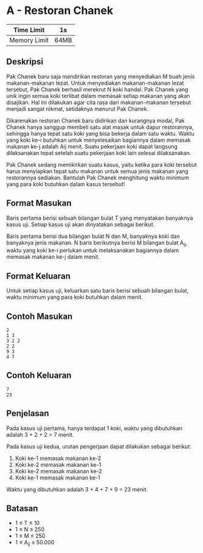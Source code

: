 # A - Restoran Chanek

| Time Limit   | 1s   |
|--------------|------|
| Memory Limit | 64MB |

## Deskripsi

Pak Chanek baru saja mendirikan restoran yang menyediakan M buah jenis makanan-makanan lezat. Untuk menyediakan makanan-makanan lezat tersebut, Pak Chanek berhasil merekrut N koki handal. Pak Chanek yang unik ingin semua koki terlibat dalam memasak setiap makanan yang akan disajikan. Hal ini dilakukan agar cita rasa dari makanan-makanan tersebut menjadi sangat nikmat, setidaknya menurut Pak Chanek.

Dikarenakan restoran Chanek baru didirikan dan kurangnya modal, Pak Chanek hanya sanggup membeli satu alat masak untuk dapur restorannya, sehingga hanya tepat satu koki yang bisa bekerja dalam satu waktu. Waktu yang koki ke-i butuhkan untuk menyelesaikan bagiannya dalam memasak makanan ke-j adalah Aij menit. Suatu pekerjaan koki dapat langsung dilaksanakan tepat setelah suatu pekerjaan koki lain selesai dilaksanakan.

Pak Chanek sedang memikirkan suatu kasus, yaitu ketika para koki tersebut harus menyiapkan tepat satu makanan untuk semua jenis makanan yang restorannya sediakan. Bantulah Pak Chanek menghitung waktu minimum yang para koki butuhkan dalam kasus tersebut!

## Format Masukan

Baris pertama berisi sebuah bilangan bulat T yang menyatakan banyaknya kasus uji. Setiap kasus uji akan dinyatakan sebagai berikut.

Baris pertama berisi dua bilangan bulat N dan M, banyaknya koki dan banyaknya jenis makanan.
N baris berikutnya berisi M bilangan bulat A<sub>ij</sub>, waktu yang koki ke-i perlukan untuk melaksanakan bagiannya dalam memasak makanan ke-j dalam menit.

## Format Keluaran

Untuk setiap kasus uji, keluarkan satu baris berisi sebuah bilangan bulat, waktu minimum yang para koki butuhkan dalam menit.

## Contoh Masukan

	2
	1 3
	3 2 2
	2 2
	9 3
	4 7

## Contoh Keluaran

	7
	23

## Penjelasan

Pada kasus uji pertama, hanya terdapat 1 koki, waktu yang dibutuhkan adalah 3 + 2 + 2 = 7 menit.

Pada kasus uji kedua, urutan pengerjaan dapat dilakukan sebagai berikut:

1. Koki ke-1 memasak makanan ke-2
2. Koki ke-2 memasak makanan ke-1
3. Koki ke-2 memasak makanan ke-2
4. Koki ke-1 memasak makanan ke-1

Waktu yang dibutuhkan adalah 3 + 4 + 7 + 9 = 23 menit.

## Batasan

- 1 ≤ T ≤ 10
- 1 ≤ N ≤ 250
- 1 ≤ M ≤ 250
- 1 ≤ A<sub>ij</sub> ≤ 50.000
